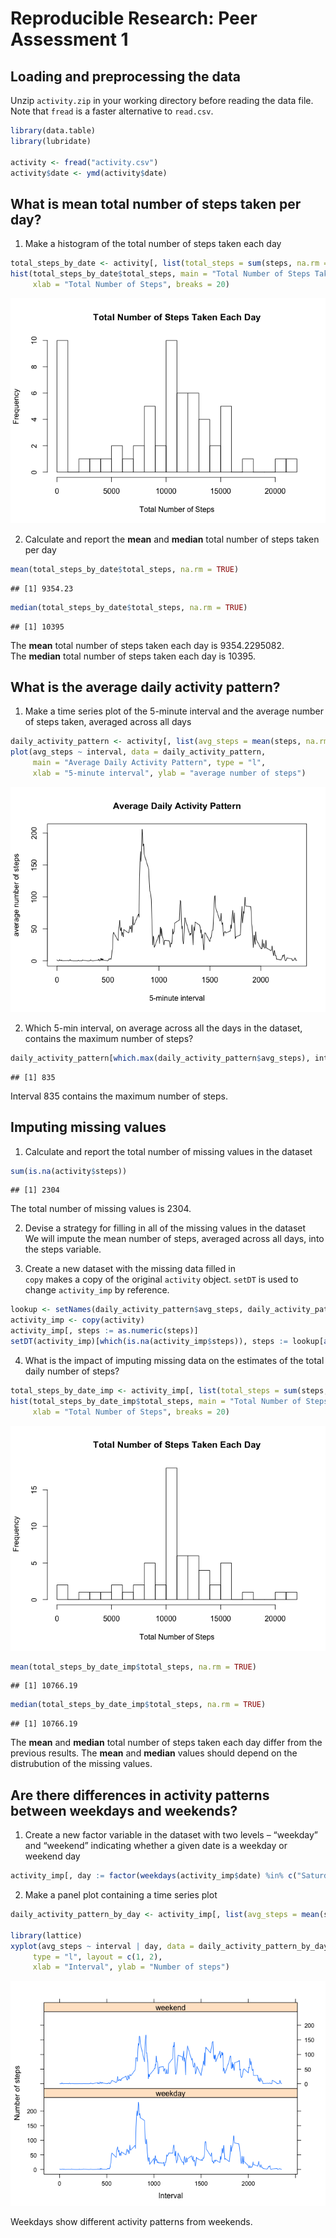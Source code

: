 # Reproducible Research: Peer Assessment 1

## Loading and preprocessing the data
Unzip `activity.zip` in your working directory before reading the data file.  
Note that `fread` is a faster alternative to `read.csv`.


```r
library(data.table)
library(lubridate)

activity <- fread("activity.csv")
activity$date <- ymd(activity$date)
```

## What is mean total number of steps taken per day?
1. Make a histogram of the total number of steps taken each day


```r
total_steps_by_date <- activity[, list(total_steps = sum(steps, na.rm = TRUE)), by = date]
hist(total_steps_by_date$total_steps, main = "Total Number of Steps Taken Each Day", 
     xlab = "Total Number of Steps", breaks = 20)
```

![](PA1_template_files/figure-html/unnamed-chunk-2-1.png)

2. Calculate and report the **mean** and **median** total number of steps taken per day

```r
mean(total_steps_by_date$total_steps, na.rm = TRUE)
```

```
## [1] 9354.23
```

```r
median(total_steps_by_date$total_steps, na.rm = TRUE)
```

```
## [1] 10395
```
The **mean** total number of steps taken each day is 9354.2295082.   
The **median** total number of steps taken each day is 10395.

## What is the average daily activity pattern?
1. Make a time series plot of the 5-minute interval and the average number of steps taken, averaged across all days

```r
daily_activity_pattern <- activity[, list(avg_steps = mean(steps, na.rm = TRUE)), by = interval]
plot(avg_steps ~ interval, data = daily_activity_pattern,
     main = "Average Daily Activity Pattern", type = "l", 
     xlab = "5-minute interval", ylab = "average number of steps")
```

![](PA1_template_files/figure-html/unnamed-chunk-4-1.png)

2. Which 5-min interval, on average across all the days in the dataset, contains the maximum number of steps?

```r
daily_activity_pattern[which.max(daily_activity_pattern$avg_steps), interval]
```

```
## [1] 835
```
Interval 835 contains the maximum number of steps.

## Imputing missing values
1. Calculate and report the total number of missing values in the dataset

```r
sum(is.na(activity$steps))
```

```
## [1] 2304
```
The total number of missing values is 2304.

2. Devise a strategy for filling in all of the missing values in the dataset  
We will impute the mean number of steps, averaged across all days, into the steps variable.

3. Create a new dataset with the missing data filled in  
`copy` makes a copy of the original `activity` object. `setDT` is used to change `activity_imp` by reference.   


```r
lookup <- setNames(daily_activity_pattern$avg_steps, daily_activity_pattern$interval)
activity_imp <- copy(activity)
activity_imp[, steps := as.numeric(steps)]
setDT(activity_imp)[which(is.na(activity_imp$steps)), steps := lookup[as.character(interval)]]
```

4. What is the impact of imputing missing data on the estimates of the total daily number of steps?

```r
total_steps_by_date_imp <- activity_imp[, list(total_steps = sum(steps, na.rm = TRUE)), by = date]
hist(total_steps_by_date_imp$total_steps, main = "Total Number of Steps Taken Each Day", 
     xlab = "Total Number of Steps", breaks = 20)
```

![](PA1_template_files/figure-html/unnamed-chunk-8-1.png)

```r
mean(total_steps_by_date_imp$total_steps, na.rm = TRUE)
```

```
## [1] 10766.19
```

```r
median(total_steps_by_date_imp$total_steps, na.rm = TRUE)
```

```
## [1] 10766.19
```
The **mean** and **median** total number of steps taken each day differ from the previous results. The **mean** and **median** values should depend on the distrubution of the missing values.

## Are there differences in activity patterns between weekdays and weekends?
1. Create a new factor variable in the dataset with two levels – “weekday” and “weekend” indicating whether a given date is a weekday or weekend day  


```r
activity_imp[, day := factor(weekdays(activity_imp$date) %in% c("Saturday", "Sunday"), labels = c("weekday", "weekend"))]
```

2. Make a panel plot containing a time series plot


```r
daily_activity_pattern_by_day <- activity_imp[, list(avg_steps = mean(steps, na.rm = TRUE)), by = list(day, interval)]

library(lattice)
xyplot(avg_steps ~ interval | day, data = daily_activity_pattern_by_day,
     type = "l", layout = c(1, 2),
     xlab = "Interval", ylab = "Number of steps")
```

![](PA1_template_files/figure-html/unnamed-chunk-10-1.png)

Weekdays show different activity patterns from weekends.  
